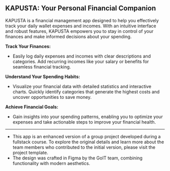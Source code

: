 ## KAPUSTA: Your Personal Financial Companion

KAPUSTA is a financial management app designed to help you effectively track your daily wallet expenses and incomes. With an intuitive interface and robust features, KAPUSTA empowers you to stay in control of your finances and make informed decisions about your spending.


**Track Your Finances:**
- Easily log daily expenses and incomes with clear descriptions and categories. Add recurring incomes like your salary or benefits for seamless financial tracking.

**Understand Your Spending Habits:** 
- Visualize your financial data with detailed statistics and interactive charts. Quickly identify categories that generate the highest costs and uncover opportunities to save money.

**Achieve Financial Goals:**
- Gain insights into your spending patterns, enabling you to optimize your expenses and take actionable steps to improve your financial health.
  
---

- This app is an enhanced version of a group project developed during a fullstack course. To explore the original details and learn more about the team members who contributed to the initial version, please visit the project template. 
- The design was crafted in Figma by the GoIT team, combining functionality with modern aesthetics.
